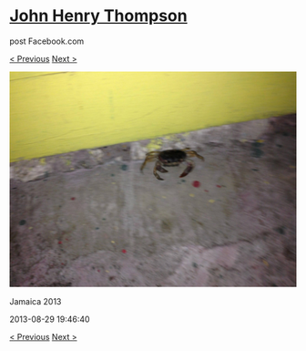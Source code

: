 # [John Henry Thompson](../README.md)
post Facebook.com

[< Previous](2013-08-29-27.md) [Next >](2013-08-29-29.md)

[![](../media/2013-08-29/Jamaica-2039.jpg)](../README.md)

Jamaica 2013

2013-08-29 19:46:40

[< Previous](2013-08-29-27.md) [Next >](2013-08-29-29.md)